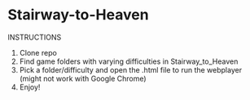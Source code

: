 # Stairway-to-Heaven
INSTRUCTIONS
1. Clone repo
2. Find game folders with varying difficulties in Stairway_to_Heaven
3. Pick a folder/difficulty and open the .html file to run the webplayer (might not work with Google Chrome)
4. Enjoy!
